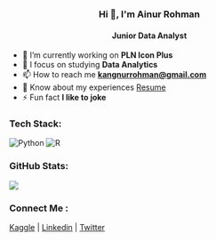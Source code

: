 <h3 align="center">Hi 👋, I'm Ainur Rohman</h3>
<h4 align="center">Junior Data Analyst</h4>

- 🔭 I’m currently working on **PLN Icon Plus**
- 🌱 I focus on studying **Data Analytics**
- 📫 How to reach me **kangnurrohman@gmail.com**
- 📄 Know about my experiences [Resume](https://dik.si/ResumeAinurRohman)
- ⚡ Fun fact **I like to joke**



### Tech Stack:
![Python](https://a11ybadges.com/badge?logo=python) ![R](https://a11ybadges.com/badge?logo=r)

### GitHub Stats:
![](https://github-readme-stats.vercel.app/api/top-langs/?username=kangnurrohman&theme=dark&hide_border=false&include_all_commits=false&count_private=false&layout=compact)

### Connect Me :
[Kaggle](https://www.kaggle.com/ainurrohmanbwx/) | [Linkedin](https://id.linkedin.com/in/kangnurrohman) | [Twitter](https://twitter.com/kangnurrohman)
